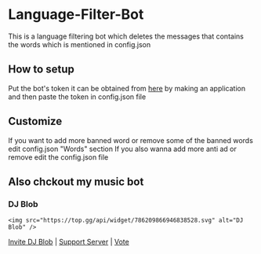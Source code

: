 # Language-Filter-Bot
This is a language filtering bot which deletes the messages that contains the words which is mentioned in config.json

## How to setup
Put the bot's token it can be obtained from [here](https://discord.com/developers/applications) by making an application and then paste the token in config.json file

## Customize
If you want to add more banned word or remove some of the banned words edit config.json "Words" section
If you also wanna add more anti ad or remove edit the config.json file
 
## Also chckout my music bot
### DJ Blob
    <img src="https://top.gg/api/widget/786209866946838528.svg" alt="DJ Blob" />
</a> 

[Invite DJ Blob](https://discord.com/api/oauth2/authorize?client_id=786209866946838528&permissions=53865792&scope=bot) | [Support Server](https://discord.gg/RWSEj6JrjJ) | [Vote](https://top.gg/bot/786209866946838528/vote)
